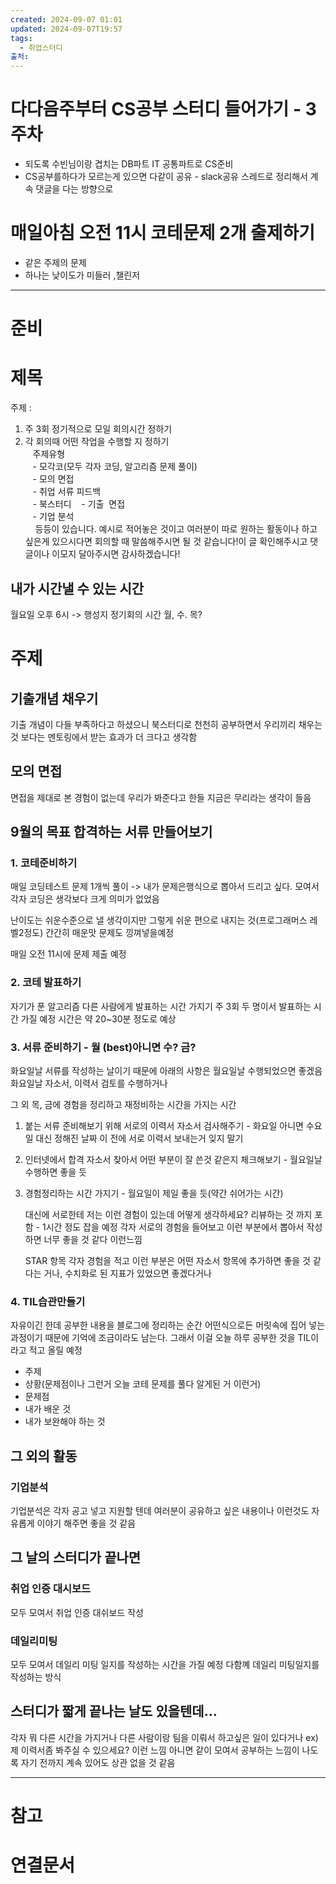 ```yaml
---
created: 2024-09-07 01:01
updated: 2024-09-07T19:57
tags:
  - 취업스터디
출처: 
---
```


# 다다음주부터 CS공부 스터디 들어가기 - 3주차 
- 되도록 수빈님이랑 겹치는 DB파트 IT 공통파트로 CS준비
- CS공부를하다가 모르는게 있으면 다같이 공유 - slack공유
  스레드로 정리해서 계속 댓글을 다는 방향으로

# 매일아침 오전 11시 코테문제 2개 출제하기
- 같은 주제의 문제 
- 하나는 낮이도가 미들러 ,챌린저







---

# 준비
# 제목
주제 :  
1. 주 3회 정기적으로 모일 회의시간 정하기  
2. 각 회의때 어떤 작업을 수행할 지 정하기  
   주제유형  
   - 모각코(모두 각자 코딩, 알고리즘 문제 풀이)  
   - 모의 면접  
   - 취업 서류 피드백  
   - 북스터디 
   - 기출  면접  
   - 기업 분석  
    등등이 있습니다. 예시로 적어놓은 것이고 여러분이 따로 원하는 활동이나 하고싶은게 있으시다면 회의할 때 말씀해주시면 될 것 같습니다!이 글 확인해주시고 댓글이나 이모지 달아주시면 감사하겠습니다!

## 내가 시간낼 수 있는 시간
월요일 오후 6시 -> 행성지 정기회의 시간
월, 수. 목? 
# 주제
## 기출개념 채우기
기출 개념이 다들 부족하다고 하셨으니 북스터디로 천천히 공부하면서 우리끼리 채우는 것 보다는 멘토링에서 받는 효과가 더 크다고 생각함

## 모의 면접
면접을 제대로 본 경험이 없는데 우리가 봐준다고 한들 지금은 무리라는 생각이 들음


## 9월의 목표 합격하는 서류 만들어보기
### 1. 코테준비하기
매일 코딩테스트 문제 1개씩 풀이 -> 내가 문제은행식으로 뽑아서 드리고 싶다. 모여서 각자 코딩은 생각보다 크게 의미가 없었음

난이도는 쉬운수준으로 낼 생각이지만 그렇게 쉬운 편으로 내지는 것(프로그래머스 레벨2정도)
간간히 매운맛 문제도 낑껴넣을예정

매일 오전 11시에 문제 제출 예정
### 2. 코테 발표하기
자기가 푼 알고리즘 다른 사람에게 발표하는 시간 가지기 주 3회 두 명이서 발표하는 시간 가질 예정 시간은 약 20~30분 정도로 예상 
### 3. 서류 준비하기 - 월 (best)아니면 수? 금?
화요일날 서류를 작성하는 날이기 때문에 아래의 사항은 월요일날 수행되었으면 좋겠음
화요일날 자소서, 이력서 검토를 수행하거나 

그 외 목, 금에 경험을 정리하고 재정비하는 시간을 가지는 시간

1. 붙는 서류 준비해보기 위해 서로의 이력서 자소서 검사해주기 - 
   화요일 아니면 수요일 대신 정해진 날짜 이 전에 서로 이력서 보내는거 잊지 말기
   
2.  인터넷에서 합격 자소서 찾아서 어떤 부분이 잘 쓴것 같은지 체크해보기 -
    월요일날 수행하면 좋을 듯

3. 경험정리하는 시간 가지기 - 월요일이 제일 좋을 듯(약간 쉬어가는 시간)

   대신에 서로한테 저는 이런 경험이 있는데 어떻게 생각하세요? 리뷰하는 것 까지 포함 - 1시간 정도 잡을 예정
   각자 서로의 경험을 들어보고 이런 부분에서 뽑아서 작성하면 너무 좋을 것 같다 이런느낌
   
   STAR 항목 각자 경험을 적고 이런 부분은 어떤 자소서 항목에 추가하면 좋을 것 같다는 거나, 수치화로 된 지표가 있었으면 좋겠다거나
### 4. TIL습관만들기
자유이긴 한데 공부한 내용을 블로그에 정리하는 순간 어떤식으로든 머릿속에 집어 넣는과정이기 때문에 기억에 조금이라도 남는다. 그래서 이걸 오늘 하루 공부한 것을 TIL이라고 적고 올릴 예정

- 주제
- 상황(문제점이나 그런거  오늘 코테 문제를 풀다 알게된 거 이런거)
- 문제점
- 내가 배운 것
- 내가 보완해야 하는 것
## 그 외의 활동
### 기업분석
기업분석은 각자 공고 넣고 지원할 텐데 여러분이 공유하고 싶은 내용이나 이런것도 자유롭게 이야기 해주면 좋을 것 같음

## 그 날의 스터디가 끝나면
### 취업 인증 대시보드
모두 모여서 취업 인증 대쉬보드 작성
### 데일리미팅
모두 모여서 데일리 미팅 일지를 작성하는 시간을 가질 예정 다함꼐 데일리 미팅일지를 작성하는 방식
## 스터디가 짧게 끝나는 날도 있을텐데...
각자 뭐 다른 시간을 가지거나 다른 사람이랑 팀을 이뤄서 하고싶은 일이 있다거나 
ex) 제 이력서좀 봐주실 수 있으세요? 이런 느낌
아니면 같이 모여서 공부하는 느낌이 나도록 자기 전까지 계속 있어도 상관 없을 것 같음

---
# 참고

# 연결문서